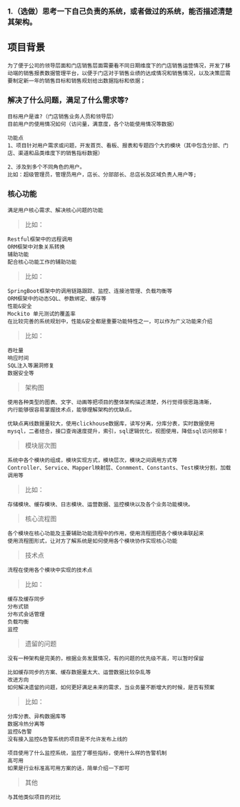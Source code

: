 ### 1.（选做）思考一下自己负责的系统，或者做过的系统，能否描述清楚其架构。

## 项目背景
	为了便于公司的领导层面和门店销售层面需要看不同日期维度下的门店销售运营情况，开发了移动端的销售报表数据管理平台，以便于门店对于销售业绩的达成情况和销售情况，以及决策层需要制定新一年的销售目标和销售规划给出数据指标和依据；

### 解决了什么问题，满足了什么需求等?
	目标用户是谁?（门店销售业务人员和领导层）
	目前用户的使用情况如何（访问量，满意度，各个功能使用情况等数据）
	
	功能点
	1、项目针对用户需求或问题，开发首页、看板、报表和专题四个大的模块（其中包含分部、门店、渠道和品类维度下的销售指标数据）

	2、涉及到多个不同角色的用户。
	比如：超级管理员，管理员用户，店长、分部部长、总店长及区域负责人用户等;

### 核心功能
	满足用户核心需求、解决核心问题的功能

> 比如：

	Restful框架中的远程调用
	ORM框架中对象关系转换
	辅助功能
	配合核心功能工作的辅助功能

> 比如：

	SpringBoot框架中的调用链路跟踪、监控、连接池管理、负载均衡等
	ORM框架中的动态SQL、参数绑定、缓存等
	性能&安全
	Mockito 单元测试的覆盖率
	在比较完善的系统规划中，性能&安全都是重要功能特性之一，可以作为广义功能来介绍

> 比如：

	吞吐量
	响应时间
	SQL注入等漏洞修复
	数据安全等


> 架构图

	使用各种类型的图表、文字、动画等把项目的整体架构描述清楚，外行觉得很思路清晰，
	内行能够很容易掌握技术点，能够理解架构的优缺点。

	优缺点离线数据量较大，使用clickhouse数据库，读写分离，分库分表，实时数据使用mysql，二者结合，接口查询速度提升，索引，sql逻辑优化，视图使用，降低sql访问频率！

> 模块层次图
	
	系统中各个模块的组成，模块实现方式，模块层次，模块之间调用方式等
	Controller、Service、Mapperl映射层、Conmment、Constants、Test模块分割，加载调用等

> 比如：

	存储模块、缓存模块、日志模块、运营数据、监控模块以及各个业务功能模块。

> 核心流程图

	各个模块在核心功能及主要辅助功能流程中的作用，使用流程图把各个模块串联起来
	使用流程图形式，让对方了解系统是如何使用各个模块协作实现核心功能

> 技术点
	
	流程在使用各个模块中实现的技术点

> 比如：

	缓存及缓存同步
	分布式锁
	分布式会话管理
	负载均衡
	监控

> 遗留的问题

	没有一种架构是完美的，根据业务发展情况，有的问题的优先级不高，可以暂时保留
	
	比如缓存同步的方案、缓存数据量太大、运营数据比较杂乱等
	改进方向
	如何解决遗留的问题，如何更好满足未来的需求，当业务量不断增大的时候，是否有预案

> 比如：

	分库分表、异构数据库等
	数据冷热分离等
	监控&告警
	没有接入监控&告警系统的项目是不允许发布上线的

	项目使用了什么监控系统，监控了哪些指标，使用什么样的告警机制
	高可用
	如果是行业标准高可用方案的话，简单介绍一下即可

> 其他

	与其他类似项目的对比